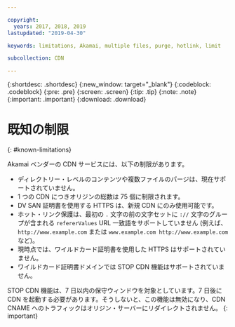 ```yaml
---

copyright:
  years: 2017, 2018, 2019
lastupdated: "2019-04-30"

keywords: limitations, Akamai, multiple files, purge, hotlink, limit

subcollection: CDN

---
```


{:shortdesc: .shortdesc}
{:new_window: target="_blank"}
{:codeblock: .codeblock}
{:pre: .pre}
{:screen: .screen}
{:tip: .tip}
{:note: .note}
{:important: .important}
{:download: .download}

# 既知の制限
{: #known-limitations}

Akamai ベンダーの CDN サービスには、以下の制限があります。
* ディレクトリー・レベルのコンテンツや複数ファイルのパージは、現在サポートされていません。
* 1 つの CDN につきオリジンの総数は 75 個に制限されます。
* DV SAN 証明書を使用する HTTPS は、新規 CDN にのみ使用可能です。
* ホット・リンク保護は、最初の `.` 文字の前の文字セットに `://` 文字のグループが含まれる `refererValues` URL 一致語をサポートしていません (例えば、`http://www.example.com` または `www.example.com http://www.example.com` など)。
* 現時点では、ワイルドカード証明書を使用した HTTPS はサポートされていません。
* ワイルドカード証明書ドメインでは STOP CDN 機能はサポートされていません。

STOP CDN 機能は、7 日以内の保守ウィンドウを対象としています。7 日後に CDN を起動する必要があります。そうしないと、この機能は無効になり、CDN CNAME へのトラフィックはオリジン・サーバーにリダイレクトされません。
{: important}
